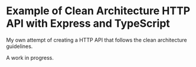 # Example of Clean Architecture HTTP API with Express and TypeScript

My own attempt of creating a HTTP API that follows the clean architecture guidelines.

A work in progress.
